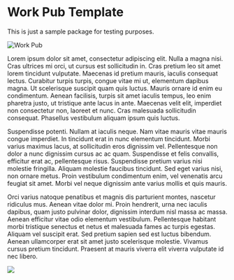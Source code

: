 # Work Pub Template

This is just a sample package for testing purposes. 

![Work Pub](./work-contoso-hub.jpg)

Lorem ipsum dolor sit amet, consectetur adipiscing elit. Nulla a magna nisi. Cras ultrices mi orci, ut cursus est sollicitudin in. Cras pretium leo sit amet lorem tincidunt vulputate. Maecenas id pretium mauris, iaculis consequat lectus. Curabitur turpis turpis, congue vitae mi ut, elementum dapibus magna. Ut scelerisque suscipit quam quis luctus. Mauris ornare id enim eu condimentum. Aenean facilisis, turpis sit amet iaculis tempus, leo enim pharetra justo, ut tristique ante lacus in ante. Maecenas velit elit, imperdiet non consectetur non, laoreet et nunc. Cras malesuada sollicitudin consequat. Phasellus vestibulum aliquam ipsum quis luctus.

Suspendisse potenti. Nullam at iaculis neque. Nam vitae mauris vitae mauris congue imperdiet. In tincidunt erat in nunc elementum tincidunt. Morbi varius maximus lacus, at sollicitudin eros dignissim vel. Pellentesque non dolor a nunc dignissim cursus ac ac quam. Suspendisse et felis convallis, efficitur erat ac, pellentesque risus. Suspendisse pretium varius nisi molestie fringilla. Aliquam molestie faucibus tincidunt. Sed eget varius nisi, non ornare metus. Proin vestibulum condimentum enim, vel venenatis arcu feugiat sit amet. Morbi vel neque dignissim ante varius mollis et quis mauris.

Orci varius natoque penatibus et magnis dis parturient montes, nascetur ridiculus mus. Aenean vitae dolor mi. Proin hendrerit, urna nec iaculis dapibus, quam justo pulvinar dolor, dignissim interdum nisl massa ac massa. Aenean efficitur vitae odio elementum vestibulum. Pellentesque habitant morbi tristique senectus et netus et malesuada fames ac turpis egestas. Aliquam vel suscipit erat. Sed pretium sapien sed est luctus bibendum. Aenean ullamcorper erat sit amet justo scelerisque molestie. Vivamus cursus pretium tincidunt. Praesent at mauris viverra elit viverra vulputate id nec libero.

<img src="https://telemetry.sharepointpnp.com/sp-dev-provisioning-templates/Sample-Package-3" />